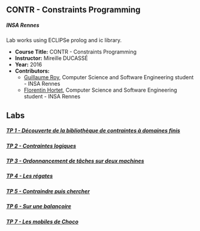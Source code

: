 CONTR - Constraints Programming
--------

##### INSA Rennes
Lab works using ECLIPSe prolog and ic library.

* **Course Title:** CONTR - Constraints Programming
* **Instructor:** Mireille DUCASSÉ
* **Year:** 2016
* **Contributors:**
  * <a href="https://github.com/guroy">Guillaume Roy</a>, Computer Science and Software Engineering student - INSA Rennes
  * <a href="https://github.com/Petwag">Florentin Hortet</a>, Computer Science and Software Engineering student - INSA Rennes

Labs
----
##### <a href="https://github.com/guroy/CONTR-4INFO/blob/master/TP01_Roy_Hortet.ecl">TP 1 - Découverte de la bibliothèque de contraintes à domaines finis</a>

##### <a href="https://github.com/guroy/CONTR-4INFO/blob/master/TP02_Roy_Hortet.ecl">TP 2 - Contraintes logiques</a>

##### <a href="https://github.com/guroy/CONTR-4INFO/blob/master/TP03_Roy_Hortet.ecl">TP 3 - Ordonnancement de tâches sur deux machines</a>

##### <a href="https://github.com/guroy/CONTR-4INFO/blob/master/TP04_Roy_Hortet.ecl">TP 4 - Les régates</a>

##### <a href="https://github.com/guroy/CONTR-4INFO/blob/master/TP05_Roy_Hortet.ecl">TP 5 - Contraindre puis chercher</a>

##### <a href="https://github.com/guroy/CONTR-4INFO/blob/master/TP06_Roy_Hortet.ecl">TP 6 - Sur une balançoire</a>

##### <a href="https://github.com/guroy/CONTR-4INFO/blob/master/TP07_Roy_Hortet.ecl">TP 7 - Les mobiles de Choco</a>
